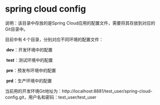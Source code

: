# spring cloud config

说明：该目录中存放的是Spring Cloud应用的配置文件，需要将其存放到对应的Git目录中。

目前中有４个目录，分别对应不同环境的配置文件：

​	**dev**：开发环境中的配置

​	**test**：测试环境中的配置

​	**pre**：预发布环境中的配置

​	**prd**：生产环境中的配置

当前用的开发环境Git地址为：http://localhost:8881/test_user/spring-cloud-config.git，用户名和密码：test_user/test_user